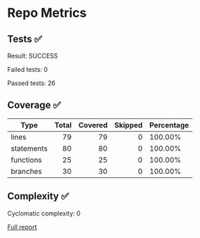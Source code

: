# Repo Metrics
## Tests ✅
Result: SUCCESS

Failed tests: 0

Passed tests: 26

## Coverage ✅
| Type | Total | Covered | Skipped | Percentage |
|------|------:|--------:|--------:|------------|
| lines | 79 | 79 | 0 | 100.00% |
| statements | 80 | 80 | 0 | 100.00% |
| functions | 25 | 25 | 0 | 100.00% |
| branches | 30 | 30 | 0 | 100.00% |

## Complexity ✅
Cyclomatic complexity: 0

[Full report](complexity-report.md)



